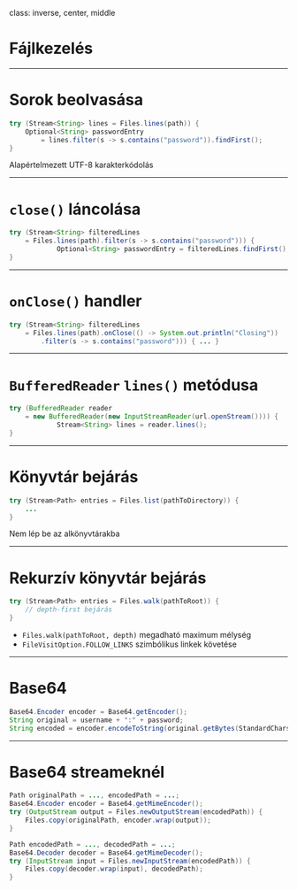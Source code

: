 class: inverse, center, middle


# Fájlkezelés

---

# Sorok beolvasása

```java
try (Stream<String> lines = Files.lines(path)) {
	Optional<String> passwordEntry
		= lines.filter(s -> s.contains("password")).findFirst();
}
```

Alapértelmezett UTF-8 karakterkódolás

---

# `close()` láncolása

```java
try (Stream<String> filteredLines
	= Files.lines(path).filter(s -> s.contains("password"))) {
			Optional<String> passwordEntry = filteredLines.findFirst();
}
```

---

# `onClose()` handler

```java
try (Stream<String> filteredLines
	= Files.lines(path).onClose(() -> System.out.println("Closing"))
		.filter(s -> s.contains("password"))) { ... }
```

---

# `BufferedReader` `lines()` metódusa

```java
try (BufferedReader reader
	= new BufferedReader(new InputStreamReader(url.openStream()))) {
			Stream<String> lines = reader.lines();
}
```

---

# Könyvtár bejárás

```java
try (Stream<Path> entries = Files.list(pathToDirectory)) {
	...
}
```

Nem lép be az alkönyvtárakba

---

# Rekurzív könyvtár bejárás

```java
try (Stream<Path> entries = Files.walk(pathToRoot)) {
	// depth-first bejárás
}
```

* `Files.walk(pathToRoot, depth)` megadható maximum mélység
* `FileVisitOption.FOLLOW_LINKS` szimbólikus linkek követése

---

# Base64

```java
Base64.Encoder encoder = Base64.getEncoder();
String original = username + ":" + password;
String encoded = encoder.encodeToString(original.getBytes(StandardCharsets.UTF_8));
```

---

# Base64 streameknél

```java
Path originalPath = ..., encodedPath = ...;
Base64.Encoder encoder = Base64.getMimeEncoder();
try (OutputStream output = Files.newOutputStream(encodedPath)) {
	Files.copy(originalPath, encoder.wrap(output));
}
```

```java
Path encodedPath = ..., decodedPath = ...;
Base64.Decoder decoder = Base64.getMimeDecoder();
try (InputStream input = Files.newInputStream(encodedPath)) {
	Files.copy(decoder.wrap(input), decodedPath);
}
```
